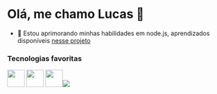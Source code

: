 # Olá, me chamo Lucas 👋

- 🌱 Estou aprimorando minhas habilidades em node.js, aprendizados disponíveis <a href="https://github.com/QuadriniL/native-node-tests">nesse projeto</a>
<!--
<div>
<a href="https://github.com/QuadriniL">
<img height="180em" src="gitstatus-bh9500bke-quadrinil.vercel.app/api/top-langs/?username=QuadriniL&layout=compact&langs_count=7&theme=dracula"/>
<img height="180em" src="gitstatus-bh9500bke-quadrinil.vercel.app/api?username=QuadriniL&show_icons=true&theme=dracula&include_all_commits=true&count_private=true"/>
</div>
-->
 
 ### Tecnologias favoritas
 
<a href="https://nodejs.org/"><img src="https://cdn.jsdelivr.net/gh/devicons/devicon/icons/nodejs/nodejs-original.svg" width="40" height="40"  /></a> <a href="https://www.typescriptlang.org/"><img src="https://cdn.jsdelivr.net/gh/devicons/devicon/icons/typescript/typescript-original.svg" width="40" height="40"  /></a>  <a href="http://expressjs.com/"><img src="https://cdn.jsdelivr.net/gh/devicons/devicon/icons/express/express-original.svg" width="40" height="40"  /></a><a href="https://nestjs.com/"><img src="https://cdn.jsdelivr.net/gh/devicons/devicon/icons/nestjs/nestjs-plain.svg" /></a>
 
<!--
**QuadriniL/QuadriniL** is a ✨ _special_ ✨ repository because its `README.md` (this file) appears on your GitHub profile.

Here are some ideas to get you started:


- 🌱 I’m currently learning ...
- 👯 I’m looking to collaborate on ...
- 🤔 I’m looking for help with ...
- 💬 Ask me about ...
- 📫 How to reach me: ...
- 😄 Pronouns: ...
- ⚡ Fun fact: ...
 ![Snake animation](https://github.com/QuadriniL/QuadriniL/blob/output/github-contribution-grid-snake.svg)


-->
<link rel="stylesheet" href="https://cdn.jsdelivr.net/gh/devicons/devicon@v2.15.1/devicon.min.css">
